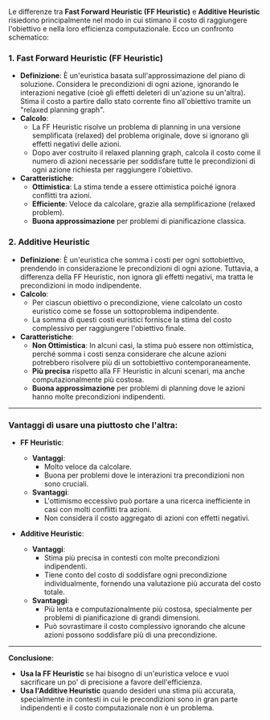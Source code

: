 Le differenze tra **Fast Forward Heuristic (FF Heuristic)** e **Additive Heuristic** risiedono principalmente nel modo in cui stimano il costo di raggiungere l'obiettivo e nella loro efficienza computazionale. Ecco un confronto schematico:

### 1. **Fast Forward Heuristic (FF Heuristic)**
- **Definizione**: È un'euristica basata sull'approssimazione del piano di soluzione. Considera le precondizioni di ogni azione, ignorando le interazioni negative (cioè gli effetti deleteri di un'azione su un'altra). Stima il costo a partire dallo stato corrente fino all'obiettivo tramite un "relaxed planning graph".
- **Calcolo**: 
  - La FF Heuristic risolve un problema di planning in una versione semplificata (relaxed) del problema originale, dove si ignorano gli effetti negativi delle azioni.
  - Dopo aver costruito il relaxed planning graph, calcola il costo come il numero di azioni necessarie per soddisfare tutte le precondizioni di ogni azione richiesta per raggiungere l'obiettivo.
- **Caratteristiche**:
  - **Ottimistica**: La stima tende a essere ottimistica poiché ignora conflitti tra azioni.
  - **Efficiente**: Veloce da calcolare, grazie alla semplificazione (relaxed problem).
  - **Buona approssimazione** per problemi di pianificazione classica.

### 2. **Additive Heuristic**
- **Definizione**: È un'euristica che somma i costi per ogni sottobiettivo, prendendo in considerazione le precondizioni di ogni azione. Tuttavia, a differenza della FF Heuristic, non ignora gli effetti negativi, ma tratta le precondizioni in modo indipendente.
- **Calcolo**: 
  - Per ciascun obiettivo o precondizione, viene calcolato un costo euristico come se fosse un sottoproblema indipendente.
  - La somma di questi costi euristici fornisce la stima del costo complessivo per raggiungere l'obiettivo finale.
- **Caratteristiche**:
  - **Non Ottimistica**: In alcuni casi, la stima può essere non ottimistica, perché somma i costi senza considerare che alcune azioni potrebbero risolvere più di un sottobiettivo contemporaneamente.
  - **Più precisa** rispetto alla FF Heuristic in alcuni scenari, ma anche computazionalmente più costosa.
  - **Buona approssimazione** per problemi di planning dove le azioni hanno molte precondizioni indipendenti.

---

### **Vantaggi di usare una piuttosto che l'altra**:

- **FF Heuristic**:
  - **Vantaggi**:
    - Molto veloce da calcolare.
    - Buona per problemi dove le interazioni tra precondizioni non sono cruciali.
  - **Svantaggi**:
    - L'ottimismo eccessivo può portare a una ricerca inefficiente in casi con molti conflitti tra azioni.
    - Non considera il costo aggregato di azioni con effetti negativi.
  
- **Additive Heuristic**:
  - **Vantaggi**:
    - Stima più precisa in contesti con molte precondizioni indipendenti.
    - Tiene conto del costo di soddisfare ogni precondizione individualmente, fornendo una valutazione più accurata del costo totale.
  - **Svantaggi**:
    - Più lenta e computazionalmente più costosa, specialmente per problemi di pianificazione di grandi dimensioni.
    - Può sovrastimare il costo complessivo ignorando che alcune azioni possono soddisfare più di una precondizione.

---

**Conclusione**:
- **Usa la FF Heuristic** se hai bisogno di un'euristica veloce e vuoi sacrificare un po' di precisione a favore dell'efficienza.
- **Usa l'Additive Heuristic** quando desideri una stima più accurata, specialmente in contesti in cui le precondizioni sono in gran parte indipendenti e il costo computazionale non è un problema.